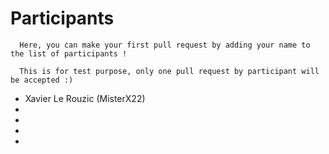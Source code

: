 # Participants

```
  Here, you can make your first pull request by adding your name to the list of participants !
  
  This is for test purpose, only one pull request by participant will be accepted :)
```

*  Xavier Le Rouzic (MisterX22)
*
*
*
*
